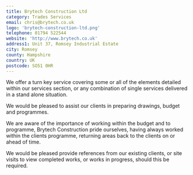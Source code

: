 ```yaml
---
title: Brytech Construction Ltd
category: Trades Services
email: chris@brytech.co.uk
logo: 'brytech-construction-ltd.png'
telephone: 01794 522544
website: 'http://www.brytech.co.uk'
address1: Unit 37, Romsey Industrial Estate
city: Romsey
county: Hampshire
country: UK
postcode: SO51 0HR
---
```

We offer a turn key service covering some or all of the elements detailed within our services section, or any combination of single services delivered in a stand alone situation.

We would be pleased to assist our clients in preparing drawings, budget and programmes.

We are aware of the importance of working within the budget and to programme, Brytech Construction pride ourselves, having always worked within the clients programme, returning areas back to the clients on or ahead of time.

We would be pleased provide references from our existing clients, or site visits to view completed works, or works in progress, should this be required.
